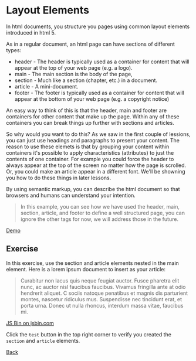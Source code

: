 # Layout Elements

In html documents, you structure you pages using common layout elements introduced in html 5.

As in a regular document, an html page can have sections of different types:

- header - The header is typically used as a container for content that will appear at the top of your web page (e.g. a logo).
- main - The main section is the body of the page,
- section - Much like a section (chapter, etc.) in a document.
- article - A mini-document.
- footer - The footer is typically used as a container for content that will appear at the bottom of your web page (e.g. a copyright notice)

An easy way to think of this is that the header, main and footer are containers for other content that make up the page.
Within any of these containers you can break things up further with sections and articles.

So why would you want to do this?
As we saw in the first couple of lessions, you can just use headings and paragraphs to present your content.
The reason to use these elemets is that by grouping your content within containers it's possible to apply characteristics (attributes) to just the contents of one container.
For example you could force the header to always appear at the top of the screen no matter how the page is scrolled.
Or, you could make an article appear in a different font.
We'll be showning you how to do these things in later lessons.

By using semantic markup, you can describe the html document so that browsers and humans can understand  your intention.

> In this example, you can see how we have used the header, main, section, article, and footer to define a well structured page, you can ignore the other tags for now, we will address those in the future.

<a class="jsbin-embed" href="https://jsbin.com/qaviqu/1/embed?html,output">Demo</a>

## Exercise

In this exercise, use the section and article elements nested in the main element. Here is a lorem ipsum document to insert as your article:

> Curabitur non lacus quis neque feugiat auctor. Fusce pharetra elit nunc, ac auctor nisl faucibus faucibus. Vivamus fringilla ante at odio hendrerit aliquet. C sociis natoque penatibus et magnis dis parturient montes, nascetur ridiculus mus. Suspendisse nec tincidunt erat, et porta urna. Donec ut nulla rhoncus, interdum massa vitae, faucibus mi.

<a class="jsbin-embed" href="https://jsbin.com/pecubu/2/embed?html,output">JS Bin on jsbin.com</a>

Click the `test` button in the top right corner to verify you created the `section` and `article` elements.

[Back](.)
